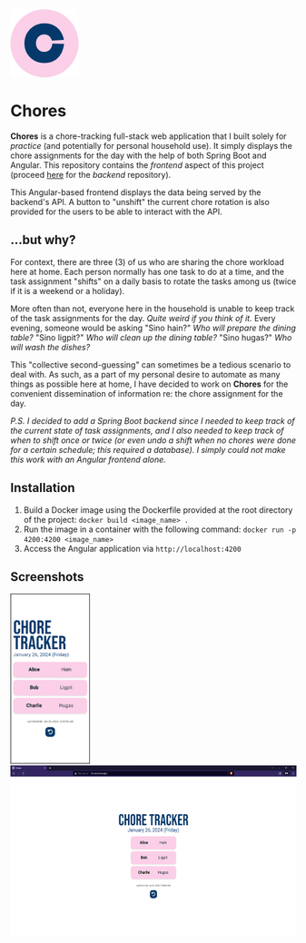 <img title="Logo" alt="Logo" src="/screenshots/Chores-Logo.png">

# Chores
**Chores** is a chore-tracking full-stack web application that I built solely for *practice* (and potentially for personal household use). It simply displays the chore assignments for the day with the help of both Spring Boot and Angular. This repository contains the *frontend* aspect of this project (proceed [here](https://www.github.com/su0h/chores-host) for the *backend* repository).

This Angular-based frontend displays the data being served by the backend's API. A button to "unshift" the current chore rotation is also provided for the users to be able to interact with the API.

## ...but why?
For context, there are three (3) of us who are sharing the chore workload here at home. Each person normally has one task to do at a time, and the task assignment "shifts" on a daily basis to rotate the tasks among us (twice if it is a weekend or a holiday). 

More often than not, everyone here in the household is unable to keep track of the task assignments for the day. *Quite weird if you think of it.* Every evening, someone would be asking "Sino hain?" *Who will prepare the dining table?* "Sino ligpit?" *Who will clean up the dining table?* "Sino hugas?" *Who will wash the dishes?*

This "collective second-guessing" can sometimes be a tedious scenario to deal with. As such, as a part of my personal desire to automate as many things as possible here at home, I have decided to work on **Chores** for the convenient dissemination of information re: the chore assignment for the day.

*P.S. I decided to add a Spring Boot backend since I needed to keep track of the current state of task assignments, and I also needed to keep track of when to shift once or twice (or even undo a shift when no chores were done for a certain schedule; this required a database). I simply could not make this work with an Angular frontend alone.*

## Installation
1. Build a Docker image using the Dockerfile provided at the root directory of the project: `docker build <image_name> .`
2. Run the image in a container with the following command: `docker run -p 4200:4200 <image_name>`
3. Access the Angular application via `http://localhost:4200`

## Screenshots
<img title="Mobile View" alt="Mobile View" src="/screenshots/mobile-view.png" height="300px">
<img title="Desktop View" alt="Desktop View" src="/screenshots/desktop-view.png" height="300px">